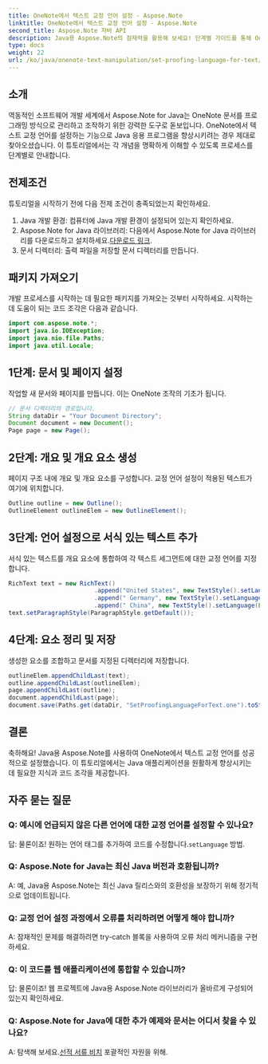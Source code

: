```yaml
---
title: OneNote에서 텍스트 교정 언어 설정 - Aspose.Note
linktitle: OneNote에서 텍스트 교정 언어 설정 - Aspose.Note
second_title: Aspose.Note 자바 API
description: Java용 Aspose.Note의 잠재력을 활용해 보세요! 단계별 가이드를 통해 OneNote에서 텍스트 교정 언어를 원활하게 설정하는 방법을 알아보세요.
type: docs
weight: 22
url: /ko/java/onenote-text-manipulation/set-proofing-language-for-text/
---
```

## 소개
역동적인 소프트웨어 개발 세계에서 Aspose.Note for Java는 OneNote 문서를 프로그래밍 방식으로 관리하고 조작하기 위한 강력한 도구로 돋보입니다. OneNote에서 텍스트 교정 언어를 설정하는 기능으로 Java 응용 프로그램을 향상시키려는 경우 제대로 찾아오셨습니다. 이 튜토리얼에서는 각 개념을 명확하게 이해할 수 있도록 프로세스를 단계별로 안내합니다.
## 전제조건
튜토리얼을 시작하기 전에 다음 전제 조건이 충족되었는지 확인하세요.
1. Java 개발 환경: 컴퓨터에 Java 개발 환경이 설정되어 있는지 확인하세요.
2.  Aspose.Note for Java 라이브러리: 다음에서 Aspose.Note for Java 라이브러리를 다운로드하고 설치하세요.[다운로드 링크](https://releases.aspose.com/note/java/).
3. 문서 디렉터리: 출력 파일을 저장할 문서 디렉터리를 만듭니다.
## 패키지 가져오기
개발 프로세스를 시작하는 데 필요한 패키지를 가져오는 것부터 시작하세요. 시작하는 데 도움이 되는 코드 조각은 다음과 같습니다.
```java
import com.aspose.note.*;
import java.io.IOException;
import java.nio.file.Paths;
import java.util.Locale;
```
## 1단계: 문서 및 페이지 설정
작업할 새 문서와 페이지를 만듭니다. 이는 OneNote 조작의 기초가 됩니다.
```java
// 문서 디렉터리의 경로입니다.
String dataDir = "Your Document Directory";
Document document = new Document();
Page page = new Page();
```
## 2단계: 개요 및 개요 요소 생성
페이지 구조 내에 개요 및 개요 요소를 구성합니다. 교정 언어 설정이 적용된 텍스트가 여기에 위치합니다.
```java
Outline outline = new Outline();
OutlineElement outlineElem = new OutlineElement();
```
## 3단계: 언어 설정으로 서식 있는 텍스트 추가
서식 있는 텍스트를 개요 요소에 통합하여 각 텍스트 세그먼트에 대한 교정 언어를 지정합니다.
```java
RichText text = new RichText()
                        .append("United States", new TextStyle().setLanguage(Locale.forLanguageTag("en-US")))
                        .append(" Germany", new TextStyle().setLanguage(Locale.forLanguageTag("de-DE")))
                        .append(" China", new TextStyle().setLanguage(Locale.forLanguageTag("zh-CN")));
text.setParagraphStyle(ParagraphStyle.getDefault());
```
## 4단계: 요소 정리 및 저장
생성한 요소를 조합하고 문서를 지정된 디렉터리에 저장합니다.
```java
outlineElem.appendChildLast(text);
outline.appendChildLast(outlineElem);
page.appendChildLast(outline);
document.appendChildLast(page);
document.save(Paths.get(dataDir, "SetProofingLanguageForText.one").toString()); 
```
## 결론
축하해요! Java용 Aspose.Note를 사용하여 OneNote에서 텍스트 교정 언어를 성공적으로 설정했습니다. 이 튜토리얼에서는 Java 애플리케이션을 원활하게 향상시키는 데 필요한 지식과 코드 조각을 제공합니다.
## 자주 묻는 질문
### Q: 예시에 언급되지 않은 다른 언어에 대한 교정 언어를 설정할 수 있나요?
 답: 물론이죠! 원하는 언어 태그를 추가하여 코드를 수정합니다.`setLanguage` 방법.
### Q: Aspose.Note for Java는 최신 Java 버전과 호환됩니까?
A: 예, Java용 Aspose.Note는 최신 Java 릴리스와의 호환성을 보장하기 위해 정기적으로 업데이트됩니다.
### Q: 교정 언어 설정 과정에서 오류를 처리하려면 어떻게 해야 합니까?
A: 잠재적인 문제를 해결하려면 try-catch 블록을 사용하여 오류 처리 메커니즘을 구현하세요.
### Q: 이 코드를 웹 애플리케이션에 통합할 수 있습니까?
답: 물론이죠! 웹 프로젝트에 Java용 Aspose.Note 라이브러리가 올바르게 구성되어 있는지 확인하세요.
### Q: Aspose.Note for Java에 대한 추가 예제와 문서는 어디서 찾을 수 있나요?
 A: 탐색해 보세요.[선적 서류 비치](https://reference.aspose.com/note/java/) 포괄적인 자원을 위해.